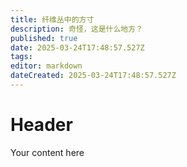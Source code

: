 ```yaml
---
title: 纤维丛中的方寸
description: 奇怪，这是什么地方？
published: true
date: 2025-03-24T17:48:57.527Z
tags: 
editor: markdown
dateCreated: 2025-03-24T17:48:57.527Z
---
```


# Header
Your content here